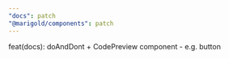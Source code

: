 ```yaml
---
"docs": patch
"@marigold/components": patch
---
```


feat(docs): doAndDont + CodePreview component - e.g. button
